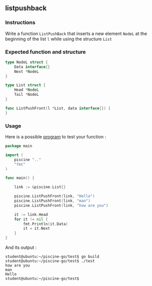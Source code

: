 ## listpushback

### Instructions

Write a function `ListPushBack` that inserts a new element `NodeL` at the beginning of the list `l` while using the structure `List`

### Expected function and structure

```go
type NodeL struct {
	Data interface{}
	Next *NodeL
}

type List struct {
	Head *NodeL
	Tail *NodeL
}

func ListPushFront(l *List, data interface{}) {
}
```

### Usage

Here is a possible [program](TODO-LINK) to test your function :

```go
package main

import (
	piscine ".."
	"fmt"
)

func main() {

	link := &piscine.List{}

	piscine.ListPushFront(link, "Hello")
	piscine.ListPushFront(link, "man")
	piscine.ListPushFront(link, "how are you")

	it := link.Head
	for it != nil {
		fmt.Println(it.Data)
		it = it.Next
	}
}
```

And its output :

```console
student@ubuntu:~/piscine-go/test$ go build
student@ubuntu:~/piscine-go/test$ ./test
how are you
man
Hello
student@ubuntu:~/piscine-go/test$
```
